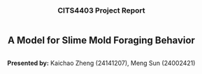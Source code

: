 <div style="display: flex; flex-direction: column; justify-content: center; align-items: center; height: 100vh;">
  <h3>CITS4403 Project Report</h3>
  <h2>A Model for Slime Mold Foraging Behavior</h1>
  <p><strong>Presented by:</strong> Kaichao Zheng (24141207), Meng Sun (24002421)</p>


</div>

# 1. Problem Statement

### Case Background

The slime mold *[Physarum polycephalum](https://en.wikipedia.org/wiki/Physarum_polycephalum)* is well-known in the field of graph theory. As a brainless single-cell organism, it has been found to be equipped with "judgemental and memory power" without any nervous system. At its smallest, *Physarum* can exist as microscopic cells, which actively swim about. These cells are attracted to each other, and when they swarm together, they can merge. The result is a single giant cell called a plasmodium, which can extend for meters [1]. The shortest path problem is a significant area in graph theory which focuses on finding the minimum weight path between two vertices. The slime mold was demonstrated to have genius in finding the shortest way to its food in a simplified laboratory environment. [The path-finding experiment of slime mold [2]](https://www.youtube.com/watch?v=czk4xgdhdY4) was originally conducted in 2006 by a Japanese research team led by [Atsushi Tero](https://en.wikipedia.org/wiki/Atsushi_Tero) from Hokkaido University's Graduate School of Science [3].

### Research Motivation

We modelled this slime mold foraging behaviour in a maze as our project because of several ideal experiment features. First, its field is based on the fundamental graph theory concepts we learnt. Next, all the elements in this real-world experiment can be abstracted as points in a two-dimensional world that is similar to the segregation model and the sugarscape model we learnt in Agent-Based Modelling. Then, the brainlessness of slime mold makes it feasible to simplify and replicate in a computer-simulated environment. Finally, the original mold-maze model is extensible if we break the maze wall and put more oats around the single mold. This is another topic in graph theory called single-source shortest path. One well-known solution for this problem is Dijkstra's algorithm which we can apply for future work.

### Suitability Evaluation for Agent-Based Modelling

<img src="https://i.gzn.jp/img/2016/12/26/slime-molds/cap00010_m.jpg" alt="img" style="zoom:67%;" />

Our initial mold-maze model was based on Tero's shortest path problem experiment in 2006. The basic elements of agent-based modelling have a one-to-one correspondence with the components of this model. Evidently, the agent in our model is slime mold, who live in this 2-D vitural world. Next, the environment is the maze, which constrains the path of mold foraging. Then, both agent and environment have their unique attributes. The mold possesses energy or age constraints as its agent attributes, while the maze has god-given oats as its environment attribute. Finally, there is a mechanism for agent-to-environment interaction, as the slime mold instinctively searches for food to survive.

### Complexity Factor Analysis

Although our model is a simplified mold-maze experiment, it does have the potential to simulate a more complex system. In a real-world scenario, there will be more factors that can influence the behaviour of slime mold:

* The real-world foraging logic of slime mold is much more intricate than our assumption. The slime mold shows two different strategies: 
* Slime mold has its preference among various foods, and can also be influenced by repellents like salt, coffee, or light [1]. We can set the weight of different items in a maze to influence the track mold foraging in our future work.
* Slime mold is capable of learning. If the sole food source is placed on an island connected by a bridge filled with repellents, the mold will repulse, take risks, overcome, and ultimately habituate environmental interferences [1]. We can update the maze generation algorithm to better simulate this island model in our future work.
* Multiple slime molds have been confirmed for their cooperative behaviours. In the same bridge-crossing experiment, slime molds can tranfer what they learnt by merging with each other. Due to the memory ability at the cellular level, those molds are able to transmit information to another cell body, which makes informed molds across the bridge more quickly than naive individuals [7].

### Model Application

<img src="https://s2.loli.net/2024/10/11/IYTs1VkcKjUBHom.png" alt="2.png" style="zoom:50%;" />

An extended mold-Petri dish model was built upon another real-world research in 2010–[the mold-inspired adaptive city network design[4]](https://www.youtube.com/watch?v=GwKuFREOgmo&embeds_referring_euri=https%3A%2F%2Fgigazine.net%2F&source_ve_path=OTY3MTQ). This application was conceived by [Atsushi Tero](https://en.wikipedia.org/wiki/Atsushi_Tero), too. The single slime mold in this experiment ultimately drew a network on a wall-less Petri dish that closely resembles the Tokyo-area railway system [5]. Later, followers who repeated this experiment in other countries also got nearly all interstate highways [1].

Our works align with the original intention of computational modelling, which is to simulate and study complex systems using computers.

# 2. Model Design Process

### Model Design

We aim to replicate Tero's maze-mold experiment in a computer environment as our prototype model.

**Assumptions**

* There is no exit and loop-free in the `maze`, which simplifies `foraging()`.
* The `forage()` only uses a breadth-first search strategy, which can simplify its decision-making.
* The `forage_directions` in `foraging()` are constrained in 4 compass directions to prevent diagonal through-wall behaviour.
* All `path` in `maze` has the same weight.
* The `mold` has no `age` limitations.
* The `energy` flows non-reversibly.

  ![8BD9B9627FFB907176A46C3C66380333.png](https://s2.loli.net/2024/10/11/vPkimWTRK7Lu5q8.png)

**Attributes**

For agent: `energy`

For environment:  `wall` and `oat`

**Rules**

* The `mold` attempts to `forage()` through the entire `maze`, as it is uninformed about `maze`'s full layout or `oat` amount.
* The `foraging()` range is constrained by `energy`, which can be supplied by `oats`.
* If `mold` cannot find any `oat`, it will `retract()` to its starting point presenting its death.

**Initial configuration**

1. Define the palette colors for the maze.
2. Set maze shape, mold energy constraint, and randomness seed.
3. Carve paths randomly through a solid maze using the depth-first search algorithm.
4. Place a single mold and multiple oats in the maze.

### Complexity Reflection

* Ensure the randomness of maze generation and foraging direction.
* Consider multi-oat influence in the maze.
* Present a series of step-by-step visualisation.
* Omit energy flow between oats at the path fork.
* Omit mold's food preference and aversion.
* Omit mold's learning and adaptive behaviour.
* Omit the combination of mold's two different foraging strategies it actually has.
* Omit multi-mold cooperation and collective gene memory.

# 3. Simulation Results and Analysis

### Quantitative Analysis

In this experiment, we define the `Survival Rate` as a quantitative indicator which represents the probability that the **single mold** successfully finds the **single oat** under given conditions. By changing the `Max Energy` of the slime mold and the `Size` of the maze, we observe how the `Survival Rate` of the slime mold changes under different `Max Energy` values when the square maze `size = [19, 29, 39, 49]`.

According to the information in the figure, as the `Max Energy` of the slime mold increases, its `Survival Rate` also increase. Cause the slime mold can move more steps with the higher energy, it increases the probability of finding oat. On the other hand, in the smaller maze, since the oat is relatively close to the starting point, it is easier for the slime mold to find the oat, so the `Survival Rate` is higher.

In addition, the `Survival Rate` of the slime mold decreases significantly as the maze `Size` increases. For example, when the `Max Energy == 50`, the `Survival Rate` is close to 0.8 when the maze `Size == 19`, while the `Survival Rate` is much lower when the maze `Size` is 49×49, showing the inhibitory effect of a larger maze on the `Survival Rate`.

<img src="https://s2.loli.net/2024/10/11/6DtWJeiHKCvg9kf.png" alt="image.png" style="zoom: 67%;" />

### Parameter Impact

#### Maze size

The larger the maze, the more difficult it is for slime molds to find oat, so the **Survival Rate** is significantly reduced. In a smaller maze (such as 19×19), slime molds can find oat faster, so the **Survival Rate** is higher. As the maze increases (such as 49×49), slime molds need to move a longer distance to find oat, and the failure rate increases.

#### Max Energy

Energy directly determines the number of steps that slime molds can take. Higher energy means that slime molds have a greater chance of exploring the maze and increase the probability of finding oat. When the `Max Energy` is low, slime molds can easily fail to find oat before consuming all the energy, resulting in a lower `Survival Rate`. As the `Max Energy` increases, the `Survival Rate` of slime molds shows an upward trend.

### Real-World Reflection

The experimental results reflect the impact of energy consumption and exploration range on exploration success rate in real-life resource exploration problems. Similar to the situation in nature where slime molds and other organisms are looking for food, if the food is scarce or far away, the organisms will be more likely to die.

This is similar to the survival dilemma of animals in real life when environmental resources are limited [8]. Animals need to find enough resources within a limited energy (such as physical strength) range to survive. The experiment reveals the impact of maze (or environment) size on biological survival: the more complex the environment, the more difficult it is to find resources. Research on this phenomenon has also been applied to modern urban construction.

# 4. Conclusion

  ### Summary

  This experiment simulated the process of slime molds searching for food under different maze environments and maximum energy conditions, and mainly discussed the effects of maze size and maximum energy of slime molds on their survival rate.

  The experimental results show that as the size of the maze increases, the probability of slime molds finding food, that is, the survival rate of slime molds, decreases significantly; while as the maximum energy of slime molds increases, their survival rate increases significantly. At the same time, if slime molds can find new food to replenish energy through the shortest path, their survival rate will also increase significantly.

  These experimental results reveal the interaction between energy resources and environmental complexity in nature, and provide a reference for understanding the foraging strategies of natural organisms and human urban construction.

  ### Limitations

   A major limitation of this model is that the simulated environment is too simple. The maze is in the form of a regular grid, the food position is fixed, and the behavior rules of slime molds are relatively simple.

   Real-world organisms are more complex in behavioral decision-making and environmental adaptation, such as memory paths, group cooperation, etc. In addition, organisms will face more complex interference factors during foraging, such as the weight of different foods, differences in energy recovery effects, etc. However, these factors have not yet been taken into account in this experiment.

   In addition, the energy consumption model is relatively simple, consuming only a small amount of energy per step, while the energy consumption of organisms in reality varies according to different activities or modes of movement.

  ### Future Work

  To further improve the realism of simulation, future research can consider the following improvements:
  - **Maze Complexity**: A more complex and dynamic environment can be introduced. For example, the shape of the maze can be more diverse, and even simulate the change of food location in a dynamic environment.
  - **Improvements in behavioral models**: Slime molds can make more complex decisions based on past movement paths, such as introducing path memory or behavioral simulation of group coordinated foraging.
  - **Refinement of energy consumption model**: In future work, different energy consumption mechanisms can be introduced according to the different distances or directions of slime mold movement to be closer to the real-world energy usage pattern.

---

# References

引用排版工具：https://www.mybib.com/

[1] E. Yong, “The Brainless Slime That Can Learn By Fusing,” *The Atlantic*, Dec. 21, 2016. https://www.theatlantic.com/science/archive/2016/12/the-brainless-slime-that-can-learn-by-fusing/511295/ (accessed Oct. 09, 2024).

[2] EffettoKirlian, “Slime Mold Physarum Finds the Shortest Path in a Maze,” *YouTube*, May 14, 2011. https://www.youtube.com/watch?v=czk4xgdhdY4 (accessed Oct. 09, 2024).

[3] A. Tero, R. Kobayashi, and T. Nakagaki, “真正粘菌変形体による最適ネットワー,” *数理解析研究所講究録*, no. 1499, pp. 159–166, 2026, Accessed: Oct. 09, 2024. [Online]. Available: https://www.kurims.kyoto-u.ac.jp/~kyodo/kokyuroku/contents/pdf/1499-20.pdf

[4] Harvard Magazine, “Slime mold form a map of the Tokyo-area railway system,” *YouTube*. 2010. Accessed: Oct. 09, 2024. [Online]. Available: https://www.youtube.com/watch?v=GwKuFREOgmo

[5] A. Tero *et al.*, “Rules for Biologically Inspired Adaptive Network Design,” *Science*, vol. 327, no. 5964, pp. 439–442, Jan. 2010, doi: https://doi.org/10.1126/science.1177894.

[6] S. Ishibashi, “A mysterious power of the yellow slime ‘Mojihokori’ that solves the maze and does not have a brain or nerve and shares memory by fusing,” *GIGAZINE*, Dec. 26, 2016. https://gigazine.net/gsc_news/en/20161226-slime-molds/ (accessed Oct. 01, 2024).

[7] D. Vogel and A. Dussutour, “Direct transfer of learned behaviour via cell fusion in non-neural organisms,” *Proceedings of the Royal Society B: Biological Sciences*, vol. 283, no. 1845, p. 20162382, Dec. 2016, doi: https://doi.org/10.1098/rspb.2016.2382.

[8] Gross, E., Jayasinghe, N., Brooks, A., Polet, G., Wadhwa, R., & Hilderink-Koopmans, F. (2021). A future for all: the need for human-wildlife coexistence. WWF, Gland, Switzerland. Design and infographics by Levent Köseoglu, WWF-Netherlands Text editing by ProofreadNOW. com Cover photograph: DNPWC-WWF Nepal, 3.
https://www.unep.org/resources/report/future-all-need-human-wildlife-coexistence

---

# Appendix

